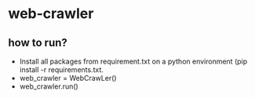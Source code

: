 # web-crawler
## how to run?
* Install all packages from requirement.txt on a python environment (pip install -r requirements.txt.
* web_crawler = WebCrawLer()
* web_crawler.run()
